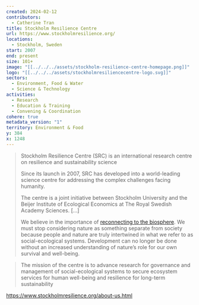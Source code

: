 ```yaml
---
created: 2024-02-12
contributors:
  - Catherine Tran
title: Stockholm Resilience Centre
url: https://www.stockholmresilience.org/
locations:
  - Stockholm, Sweden
start: 2007
end: present
size: 101+
image: "[[../../../assets/stockholm-resilience-centre-homepage.png]]"
logo: "[[../../../assets/stockholmresiliencecentre-logo.svg]]"
sectors:
  - Environment, Food & Water
  - Science & Technology
activities:
  - Research
  - Education & Training
  - Convening & Coordination
cohere: true
metadata_version: "1"
territory: Environment & Food
y: 384
x: 1248
---
```

>Stockholm Resilience Centre (SRC) is an international research centre on resilience and sustainability science
>
>Since its launch in 2007, SRC has developed into a world-leading science centre for addressing the complex challenges facing humanity.
>
>The centre is a joint initiative between Stockholm University and the Beijer Institute of Ecological Economics at The Royal Swedish Academy Sciences. [...]
>
>We believe in the importance of [reconnecting to the biosphere](https://www.stockholmresilience.org/research/research-news/2015-02-19-reconnect-to-the-biosphere.html). We must stop considering nature as something separate from society because people and nature are truly intertwined in what we refer to as social-ecological systems. Development can no longer be done without an increased understanding of nature’s role for our own survival and well-being.

>The mission of the centre is to advance research for governance and management of social-ecological systems to secure ecosystem services for human well-being and resilience for long-term sustainability

https://www.stockholmresilience.org/about-us.html








